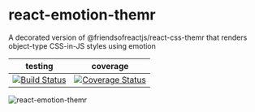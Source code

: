 # react-emotion-themr
A decorated version of @friendsofreactjs/react-css-themr that renders object-type CSS-in-JS styles using emotion

| testing | coverage |
| ------- | ---------|
| [![Build Status](https://travis-ci.org/kohlmannj/react-emotion-themr.svg?branch=master)](https://travis-ci.org/kohlmannj/react-emotion-themr) | [![Coverage Status](https://coveralls.io/repos/github/kohlmannj/react-emotion-themr/badge.svg?branch=master)](https://coveralls.io/github/kohlmannj/react-emotion-themr?branch=master) |

![react-emotion-themr](https://github.com/kohlmannj/react-emotion-themr/raw/master/graph.png)
